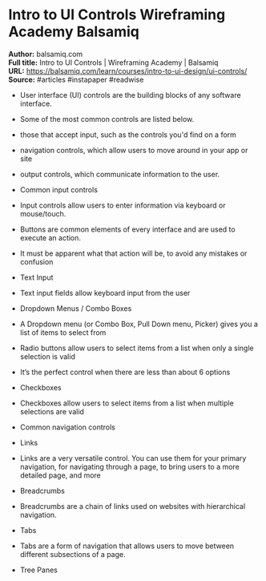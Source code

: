 # Intro to UI Controls   Wireframing Academy   Balsamiq

**Author:** balsamiq.com  
**Full title:** Intro to UI Controls | Wireframing Academy | Balsamiq  
**URL:** https://balsamiq.com/learn/courses/intro-to-ui-design/ui-controls/  
**Source:** #articles #instapaper #readwise

- User interface (UI) controls are the building blocks of any software interface. 
   
- Some of the most common controls are listed below. 
   
- those that accept input, such as the controls you'd find on a form 
   
- navigation controls, which allow users to move around in your app or site 
   
- output controls, which communicate information to the user. 
   
- Common input controls 
   
- Input controls allow users to enter information via keyboard or mouse/touch. 
   
- Buttons are common elements of every interface and are used to execute an action. 
   
- It must be apparent what that action will be, to avoid any mistakes or confusion 
   
- Text Input 
   
- Text input fields allow keyboard input from the user 
   
- Dropdown Menus / Combo Boxes 
   
- A Dropdown menu (or Combo Box, Pull Down menu, Picker) gives you a list of items to select from 
   
- Radio buttons allow users to select items from a list when only a single selection is valid 
   
- It’s the perfect control when there are less than about 6 options 
   
- Checkboxes 
   
- Checkboxes allow users to select items from a list when multiple selections are valid 
   
- Common navigation controls 
   
- Links 
   
- Links are a very versatile control. You can use them for your primary navigation, for navigating through a page, to bring users to a more detailed page, and more 
   
- Breadcrumbs 
   
- Breadcrumbs are a chain of links used on websites with hierarchical navigation. 
   
- Tabs 
   
- Tabs are a form of navigation that allows users to move between different subsections of a page. 
   
- Tree Panes 
   
